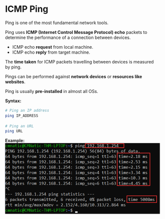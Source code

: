 # ICMP Ping

Ping is one of the most fundamental network tools.

Ping uses **ICMP (Internet Control Message Protocol) echo** packets to determine the performance of a connection between devices.
- ICMP echo **request** from local machine.
- ICMP echo **reply** from target machine.

The **time taken** for ICMP packets travelling between devices is measured by ping.

Pings can be performed against **network devices** or **resources like websites**.

Ping is usually **pre-installed** in almost all OSs.

**Syntax:**
```bash
# Ping an IP address
ping IP_ADDRESS

# Ping an URL
ping URL
```

**Example:**
[![Ping Example][1]][1]

[1]: ../../images/tools/networking/ping.png (ping.png)